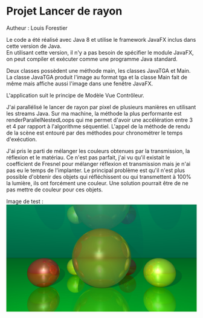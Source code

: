 # Projet Lancer de rayon

Autheur : Louis Forestier

Le code a été réalisé avec Java 8 et utilise le framework JavaFX inclus dans cette version de Java.\
En utilisant cette version, il n'y a pas besoin de spécifier le module JavaFX, on peut compiler et exécuter comme une programme Java standard.

Deux classes possèdent une méthode main, les classes JavaTGA et Main.\
La classe JavaTGA produit l'image au format tga et la classe Main fait de même mais affiche aussi l'image dans une fenêtre JavaFX.

L'application suit le principe de Modèle Vue Contrôleur.

J'ai parallélisé le lancer de rayon par pixel de plusieurs manières en utilisant les streams Java.
Sur ma machine, la méthode la plus performante est renderParallelNestedLoops  qui me permet d'avoir une accélération entre 3 et 4 par rapport à l'algorithme séquentiel.
L'appel de la méthode de rendu de la scène est entouré par des méthodes pour chronométrer le temps d'exécution.

J'ai pris le parti de mélanger les couleurs obtenues par la transmission, la réflexion et le matériau.
Ce n'est pas parfait, j'ai vu qu'il existait le coefficient de Fresnel pour mélanger réflexion et transmission mais je n'ai pas eu le temps de l'implanter.
Le principal problème est qu'il n'est plus possible d'obtenir des objets qui réfléchissent ou qui transmettent à 100% la lumière, ils ont forcément une couleur.
Une solution pourrait être de ne pas mettre de couleur pour ces objets.

Image de test :
![Rendu](imagetest.jpg)
